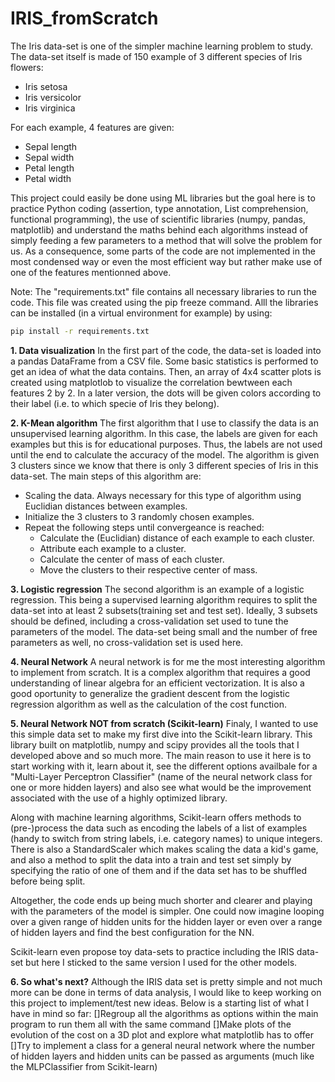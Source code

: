# IRIS_fromScratch

The Iris data-set is one of the simpler machine learning problem to study.
The data-set itself is made of 150 example of 3 different species of Iris flowers:
  - Iris setosa
  - Iris versicolor
  - Iris virginica
  
For each example, 4 features are given:
 - Sepal length
 - Sepal width
 - Petal length
 - Petal width
   
This project could easily be done using ML libraries but the goal here is to practice Python coding (assertion, type annotation, List comprehension, functional programming), the use of scientific libraries (numpy, pandas, matplotlib) and understand the maths behind each algorithms instead of simply feeding a few parameters to a method that will solve the problem for us.
As a consequence, some parts of the code are not implemented in the most condensed way or even the most efficient way but rather make use of one of the features mentionned above.

Note: The "requirements.txt" file contains all necessary libraries to run the code. This file was created using the pip freeze command. Alll the libraries can be installed (in a virtual environment for example) by using:

```bash
pip install -r requirements.txt
```

**1. Data visualization**
In the first part of the code, the data-set is loaded into a pandas DataFrame from a CSV file. Some basic statistics is performed to get an idea of what the data contains.
Then, an array of 4x4 scatter plots is created using matplotlob to visualize the correlation bewtween each features 2 by 2. In a later version, the dots will be given colors according to their label (i.e. to which specie of Iris they belong).

**2. K-Mean algorithm**
The first algorithm that I use to classify the data is an unsupervised learning algorithm. In this case, the labels are given for each examples but this is for educational purposes. Thus, the labels are not used until the end to calculate the accuracy of the model.
The algorithm is given 3 clusters since we know that there is only 3 different species of Iris in this data-set.
The main steps of this algorithm are:
 - Scaling the data. Always necessary for this type of algorithm using Euclidian distances between examples.
 - Initialize the 3 clusters to 3 randomly chosen examples.
 - Repeat the following steps until convergeance is reached:
   - Calculate the (Euclidian) distance of each example to each cluster.
   - Attribute each example to a cluster.
   - Calculate the center of mass of each cluster.
   - Move the clusters to their respective center of mass.

**3. Logistic regression**
The second algorithm is an example of a logistic regression. This being a supervised learning algorithm requires to split the data-set into at least 2 subsets(training set and test set). Ideally, 3 subsets should be defined, including a cross-validation set used to tune the parameters of the model. The data-set being small and the number of free parameters as well, no cross-validation set is used here.

**4. Neural Network**
A neural network is for me the most interesting algorithm to implement from scratch. It is a complex algorithm that requires a good understanding of linear algebra for an efficient vectorization. It is also a good oportunity to generalize the gradient descent from the logistic regression algorithm as well as the calculation of the cost function.

**5. Neural Network NOT from scratch (Scikit-learn)**
Finaly, I wanted to use this simple data set to make my first dive into the Scikit-learn library. This library built on matplotlib, numpy and scipy provides all the tools that I developed above and so much more. The main reason to use it here is to start working with it, learn about it, see the different options availbale for a "Multi-Layer Perceptron Classifier" (name of the neural network class for one or more hidden layers) and also see what would be the improvement associated with the use of a highly optimized library.

Along with machine learning algorithms, Scikit-learn offers methods to (pre-)process the data such as encoding the labels of a list of examples (handy to switch from string labels, i.e. category names) to unique integers. There is also a StandardScaler which makes scaling the data a kid's game, and also a method to split the data into a train and test set simply by specifying the ratio of one of them and if the data set has to be shuffled before being split.

Altogether, the code ends up being much shorter and clearer and playing with the parameters of the model is simpler. One could now imagine looping over a given range of hidden units for the hidden layer or even over a range of hidden layers and find the best configuration for the NN.

Scikit-learn even propose toy data-sets to practice including the IRIS data-set but here I sticked to the same version I used for the other models.

**6. So what's next?**
Although the IRIS data set is pretty simple and not much more can be done in terms of data analysis, I would like to keep working on this project to implement/test new ideas. Below is a starting list of what I have in mind so far:
[]Regroup all the algorithms as options within the main program to run them all with the same command
[]Make plots of the evolution of the cost on a 3D plot and explore what matplotlib has to offer
[]Try to implement a class for a general neural network where the number of hidden layers and hidden units can be passed as arguments (much like the MLPClassifier from Scikit-learn)
